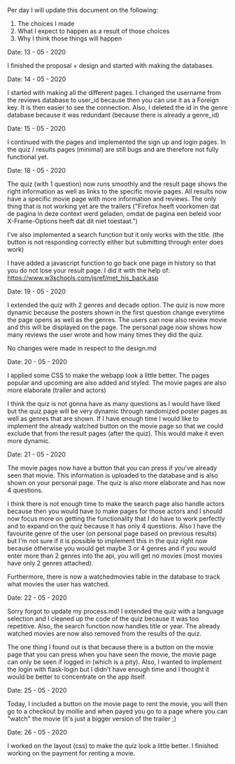 Per day I will update this document on the following:
1. The choices I made
2. What I expect to happen as a result of those choices
3. Why I think those things will happen

Date: 13 - 05 - 2020

I finished the proposal + design and started with making the databases.

Date: 14 - 05 - 2020

I started with making all the different pages.
I changed the username from the reviews database to user_id because then you can use it as a Foreign key. It is then easier to see the connection. Also, I deleted the id in the genre database because it was redundant (because there is already a genre_id)

Date: 15 - 05 - 2020

I continued with the pages and implemented the sign up and login pages. In the quiz / results pages (minimal) are still bugs and are therefore not fully functional yet.

Date: 18 - 05 - 2020

The quiz (with 1 question) now runs smoothly and the result page shows the right information as well as links to the specific movie pages. All results now have a specific movie page with more information and reviews. The only thing that is not working yet are the trailers ("Firefox heeft voorkomen dat de pagina in deze context werd geladen, omdat de pagina een beleid voor X-Frame-Options heeft dat dit niet toestaat.")

I've also implemented a search function but it only works with the title. (the button is not responding correctly either but submitting through enter does work)

I have added a javascript function to go back one page in history so that you do not lose your result page. I did it with the help of: https://www.w3schools.com/jsref/met_his_back.asp

Date: 19 - 05 - 2020

I extended the quiz with 2 genres and decade option. The quiz is now more dynamic because the posters shown in the first question change everytime the page opens as well as the genres. The users can now also review movie and this will be displayed on the page. The personal page now shows how many reviews the user wrote and how many times they did the quiz.

No changes were made in respect to the design.md

Date: 20 - 05 - 2020

I applied some CSS to make the webapp look a little better. The pages popular and upcoming are also added and styled. The movie pages are also more elaborate (trailer and actors)

I think the quiz is not gonna have as many questions as I would have liked but the quiz page will be very dynamic through randomized poster pages as well as genres that are shown. If I have enough time I would like to implement the already watched button on the movie page so that we could exclude that from the result pages (after the quiz). This would make it even more dynamic.

Date: 21 - 05 - 2020

The movie pages now have a button that you can press if you've already seen that movie. This information is uploaded to the database and is also shown on your personal page. The quiz is also more elaborate and has now 4 questions.

I think there is not enough time to make the search page also handle actors because then you would have to make pages for those actors and I should now focus more on getting the functionality that I do have to work perfectly and to expand on the quiz because it has only 4 questions. Also I have the favourite genre of the user (on personal page based on previous results) but I'm not sure if it is possible to implement this in the quiz right now because otherwise you would get maybe 3 or 4 genres and if you would enter more than 2 genres into the api, you will get no movies (most movies have only 2 genres attached).

Furthermore, there is now a watchedmovies table in the database to track what movies the user has watched.

Date: 22 - 05 - 2020

Sorry forgot to update my process.md! I extended the quiz with a language selection and I cleaned up the code of the quiz because it was too repetitive. Also, the search function now handles title or year. The already watched movies are now also removed from the results of the quiz.

The one thing I found out is that because there is a button on the movie page that you can press when you have seen the movie, the movie page can only be seen if logged in (which is a pity). Also, I wanted to implement the login with flask-login but I didn't have enough time and I thought it would be better to concentrate on the app itself. 

Date: 25 - 05 - 2020

Today, I included a button on the movie page to rent the movie, you will then go to a checkout by mollie and when payed you go to a page where you can "watch" the movie (it's just a bigger version of the trailer ;)

Date: 26 - 05 - 2020

I worked on the layout (css) to make the quiz look a little better. I finished working on the payment for renting a movie. 


